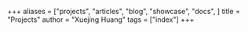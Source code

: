 +++
aliases = ["projects", "articles", "blog", "showcase", "docs", ]
title = "Projects"
author = "Xuejing Huang"
tags = ["index"]
+++
